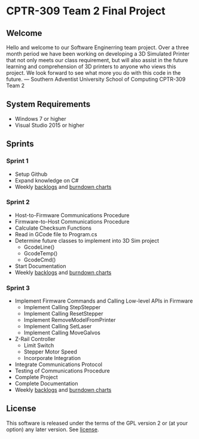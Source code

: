 # CPTR-309 Team 2 Final Project

## Welcome
Hello and welcome to our Software Enginerring team project. Over a three month period we have been working on developing a 3D Simulated Printer that not only meets our class requirement, but will also assist in the future learning and comprehension of 3D printers to anyone who views this project. We look forward to see what more you do with this code in the future.
— Southern Adventist University School of Computing CPTR-309 Team 2

## System Requirements
* Windows 7 or higher
* Visual Studio 2015 or higher

## Sprints
### Sprint 1
* Setup Github
* Expand knowledge on C#
* Weekly [backlogs](../master/Sprints/Sprint1-2_Status.png) and [burndown charts](../master/Sprints/Sprint1-2_BurnDown.png)

### Sprint 2
* Host-to-Firmware Communications Procedure
* Firmware-to-Host Communications Procedure
* Calculate Checksum Functions
* Read in GCode file to Program.cs
* Determine future classes to implement into 3D Sim project
  * GcodeLine()
  * GcodeTemp()
  * GcodeCmd()
* Start Documentation
* Weekly [backlogs](../master/Sprints/Sprint2-3_Status.png) and [burndown charts](../master/Sprints/Sprint2-3_BurnDown.png)

### Sprint 3
* Implement Firmware Commands and Calling Low-level APIs in Firmware
  * Implement Calling StepStepper
  * Implement Calling ResetStepper
  * Implement RemoveModelFromPrinter
  * Implement Calling SetLaser
  * Implement Calling MoveGalvos
* Z-Rail Controller
  * Limit Switch
  * Stepper Motor Speed
  * Incorporate Integration
* Integrate Communications Protocol
* Testing of Communications Procedure
* Complete Project
* Complete Documentation
* Weekly [backlogs](../master/Sprints/Sprint3-3_Status.png) and [burndown charts](../master/Sprints/Sprint3-3_BurnDown.png)

## License
This software is released under the terms of the GPL version 2 or (at your option) any later version. See [license](../master/LICENSE).
